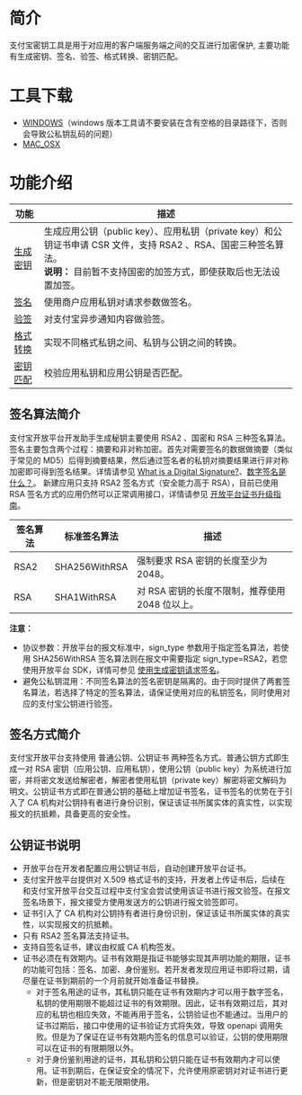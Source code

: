 
# 简介
支付宝密钥工具是用于对应用的客户端服务端之间的交互进行加密保护, 主要功能有生成密钥、签名、验签、格式转换、密钥匹配。

# 工具下载
- [WINDOWS](https://ideservice.alipay.com/ide/getPluginUrl.htm?clientType=assistant&platform=win&channelType=WEB)（windows 版本工具请不要安装在含有空格的目录路径下，否则会导致公私钥乱码的问题）
- [MAC_OSX](https://ideservice.alipay.com/ide/getPluginUrl.htm?clientType=assistant&platform=mac&channelType=WEB)

# 功能介绍
| **功能** | **描述** |
| --- | --- |
| [生成密钥](https://opendocs.alipay.com/open/291/105971) | 生成应用公钥（public key）、应用私钥（private key）和公钥证书申请 CSR 文件，支持 RSA2 、RSA、国密三种签名算法。<br />**说明：** 目前暂不支持国密的加签方式，即使获取后也无法设置加签。 |
| [签名](https://opendocs.alipay.com/common/02kf5q) | 使用商户应用私钥对请求参数做签名。 |
| [验签](https://opendocs.alipay.com/common/02mse7) | 对支付宝异步通知内容做验签。 |
| [格式转换](https://opendocs.alipay.com/open/291/format-conversion) | 实现不同格式私钥之间、私钥与公钥之间的转换。 |
| [密钥匹配](https://opendocs.alipay.com/open/291/key-matching) | 校验应用私钥和应用公钥是否匹配。 |


## 签名算法简介
支付宝开放平台开发助手生成秘钥主要使用 RSA2 、国密和 RSA 三种签名算法。签名主要包含两个过程：摘要和非对称加密。首先对需要签名的数据做摘要（类似于常见的 MD5）后得到摘要结果，然后通过签名者的私钥对摘要结果进行非对称加密即可得到签名结果。详情请参见 [What is a Digital Signature?](http://www.youdzone.com/signature.html)、[数字签名是什么？](http://www.ruanyifeng.com/blog/2011/08/what_is_a_digital_signature.html)。 新建应用只支持 RSA2 签名方式（安全能力高于 RSA），目前已使用 RSA 签名方式的应用仍然可以正常调用接口，详情请参见 [开放平台证书升级指南](https://opendocs.alipay.com/open/291/twngcd)。

| **签名算法** | **标准签名算法** | **描述** |
| --- | --- | --- |
| RSA2 | SHA256WithRSA | 强制要求 RSA 密钥的长度至少为 2048。 |
| RSA | SHA1WithRSA | 对 RSA 密钥的长度不限制，推荐使用 2048 位以上。 |

**注意：**

- 协议参数：开放平台的报文标准中，sign_type 参数用于指定签名算法，若使用 SHA256WithRSA 签名算法则在报文中需要指定 sign_type=RSA2，若您使用开放平台 SDK，详情可参见 [使用生成密钥请求签名](https://opendocs.alipay.com/open/291/105974)。
- 避免公私钥混用：不同签名算法的签名密钥是隔离的。由于同时提供了两套签名算法，若选择了特定的签名算法，请保证使用对应的私钥签名，同时使用对应的支付宝公钥进行验签。

## 签名方式简介
支付宝开放平台支持使用 普通公钥、公钥证书 两种签名方式。普通公钥方式即生成一对 RSA 密钥（应用公钥、应用私钥），使用公钥（public key）为系统进行加密，并将密文发送给解密者，解密者使用私钥（private key）解密将密文解码为明文。公钥证书方式即在普通公钥的基础上增加证书签名，证书签名的优势在于引入了 CA 机构对公钥持有者进行身份识别，保证该证书所属实体的真实性，以实现报文的抗抵赖，具备更高的安全性。

## 公钥证书说明

- 开放平台在开发者配置应用公钥证书后，自动创建开放平台证书。
- 支付宝开放平台提供对 X.509 格式证书的支持，开发者上传证书后，后续在和支付宝开放平台交互过程中支付宝会尝试使用该证书进行报文验签。在报文签名场景下，报文接受方使用发送方的公钥进行报文验签即可。
- 证书引入了 CA 机构对公钥持有者进行身份识别，保证该证书所属实体的真实性，以实现报文的抗抵赖。
- 只有 RSA2 签名算法支持证书。
- 支持自签名证书，建议由权威 CA 机构签发。
- 证书必须在有效期内。证书有效期是指证书能够实现其声明功能的期限，证书的功能可包括：签名、加密、身份鉴别。若开发者发现应用证书即将过期，请尽量在证书到期前的一个月前就开始准备证书替换。
   - 对于签名用途的证书，其私钥只能在证书有效期内才可以用于数字签名，私钥的使用期限不能超过证书的有效期限。因此，证书有效期过后，其对应的私钥也相应失效，不能再用于签名，公钥验证也不能通过。当用户的证书过期后，接口中使用的证书验证方式将失效，导致 openapi 调用失败。但是为了保证在证书有效期内签名的信息可以验证，公钥的使用期限可以在证书的有限期限以外。
   - 对于身份鉴别用途的证书，其私钥和公钥只能在证书有效期内才可以使用。证书到期后，在保证安全的情况下，允许使用原密钥对对证书进行更新，但是密钥对不能无限期使用。
